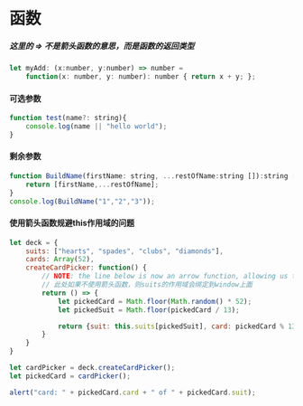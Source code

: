 <!--
 * @作者: 14770137
 * @Date: 2022-10-07 17:02:34
-->
# 函数
##### 这里的 => 不是箭头函数的意思，而是函数的返回类型 
```js
let myAdd: (x:number, y:number) => number =
    function(x: number, y: number): number { return x + y; };
```

#### 可选参数
```js
function test(name?: string){
    console.log(name || "hello world");
}
```

#### 剩余参数
```js
function BuildName(firstName: string, ...restOfName:string []):string []{
    return [firstName,...restOfName];
}
console.log(BuildName("1","2","3"));
```

#### 使用箭头函数规避this作用域的问题
```js
let deck = {
    suits: ["hearts", "spades", "clubs", "diamonds"],
    cards: Array(52),
    createCardPicker: function() {
        // NOTE: the line below is now an arrow function, allowing us to capture 'this' right here
        // 此处如果不使用箭头函数，则suits的作用域会绑定到window上面
        return () => {
            let pickedCard = Math.floor(Math.random() * 52);
            let pickedSuit = Math.floor(pickedCard / 13);

            return {suit: this.suits[pickedSuit], card: pickedCard % 13};
        }
    }
}

let cardPicker = deck.createCardPicker();
let pickedCard = cardPicker();

alert("card: " + pickedCard.card + " of " + pickedCard.suit);
```